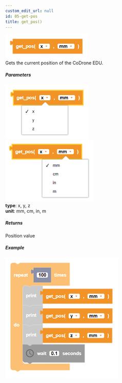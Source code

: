 ```yaml
---
custom_edit_url: null
id: 05-get-pos
title: get_pos()
---
```


![get pos block image](get_pos.PNG)<br />
Gets the current position of the CoDrone EDU.

##### Parameters
![get pos image](get_pos_params1.PNG)
![get pos image](get_pos_params2.PNG) <br />
**type**: x, y, z <br />
**unit**: mm, cm, in, m <br />

##### Returns

Position value

##### Example

![get pos example](get_pos_example.PNG)